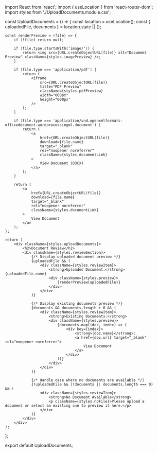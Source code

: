import React from 'react';
import { useLocation } from 'react-router-dom';
import styles from './UploadDocuments.module.css';

const UploadDocuments = () => {
    const location = useLocation();
    const { uploadedFile, documents } = location.state || {};

    const renderPreview = (file) => {
        if (!file) return null;

        if (file.type.startsWith('image/')) {
            return <img src={URL.createObjectURL(file)} alt="Document Preview" className={styles.imagePreview} />;
        }

        if (file.type === 'application/pdf') {
            return (
                <iframe
                    src={URL.createObjectURL(file)}
                    title="PDF Preview"
                    className={styles.pdfPreview}
                    width="600px"
                    height="600px"
                />
            );
        }

        if (file.type === 'application/vnd.openxmlformats-officedocument.wordprocessingml.document') {
            return (
                <a
                    href={URL.createObjectURL(file)}
                    download={file.name}
                    target="_blank"
                    rel="noopener noreferrer"
                    className={styles.documentLink}
                >
                    View Document (DOCX)
                </a>
            );
        }

        return (
            <a
                href={URL.createObjectURL(file)}
                download={file.name}
                target="_blank"
                rel="noopener noreferrer"
                className={styles.documentLink}
            >
                View Document
            </a>
        );
    };

    return (
        <div className={styles.uploadDocuments}>
            <h2>Document Review</h2>
            <div className={styles.reviewSection}>
                {/* Display uploaded document preview */}
                {uploadedFile && (
                    <div className={styles.reviewItem}>
                        <strong>Uploaded Document:</strong> {uploadedFile.name}
                        <div className={styles.preview}>
                            {renderPreview(uploadedFile)}
                        </div>
                    </div>
                )}

                {/* Display existing documents preview */}
                {documents && documents.length > 0 && (
                    <div className={styles.reviewItem}>
                        <strong>Existing Documents:</strong>
                        <div className={styles.preview}>
                            {documents.map((doc, index) => (
                                <div key={index}>
                                    <strong>{doc.name}</strong>: 
                                    <a href={doc.url} target="_blank" rel="noopener noreferrer">
                                        View Document
                                    </a>
                                </div>
                            ))}
                        </div>
                    </div>
                )}

                {/* Handle case where no documents are available */}
                {!uploadedFile && (!documents || documents.length === 0) && (
                    <div className={styles.reviewItem}>
                        <strong>No Document Available</strong>
                        <p className={styles.noFile}>Please upload a document or select an existing one to preview it here.</p>
                    </div>
                )}
            </div>
        </div>
    );
};

export default UploadDocuments;
